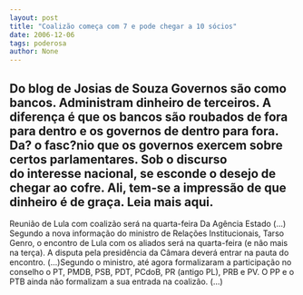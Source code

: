 ```yaml
---
layout: post
title: "Coalizão começa com 7 e pode chegar a 10 sócios"
date: 2006-12-06
tags: poderosa
author: None
---
```

Do blog de Josias de Souza
Governos são como bancos. Administram dinheiro de terceiros. A diferença é que os bancos são roubados de fora para dentro e os governos de dentro para fora. Da? o fasc?nio que os governos exercem sobre certos parlamentares. Sob o discurso do&nbsp;interesse nacional, se esconde o desejo de chegar ao cofre. Ali, tem-se a impressão de que dinheiro é de graça.
Leia mais aqui.
--------------------
Reunião de Lula com coalizão será na quarta-feira
Da Agência Estado
(...) Segundo a nova informação do ministro de Relações Institucionais, Tarso Genro,&nbsp;o encontro de Lula com os aliados será na quarta-feira (e não mais na terça). A disputa pela presidência da Câmara deverá entrar na pauta do encontro. (...)Segundo o ministro, até agora formalizaram a participação no conselho o PT, PMDB, PSB, PDT, PCdoB, PR (antigo PL), PRB e PV. O PP e o PTB ainda não formalizam a sua entrada na coalizão. (...) 